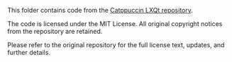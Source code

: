 This folder contains code from the [Catppuccin LXQt repository](https://github.com/catppuccin/lxqt).

The code is licensed under the MIT License. All original copyright notices from the repository are retained.

Please refer to the original repository for the full license text, updates, and further details.
